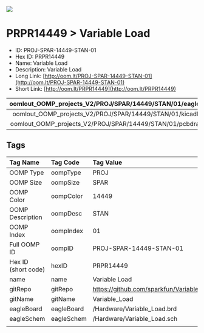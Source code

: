


  
![][im]
# PRPR14449 > Variable Load

- ID: PROJ-SPAR-14449-STAN-01
- Hex ID: PRPR14449
- Name: Variable Load
- Description: Variable Load
- Long Link: [http://oom.lt/PROJ-SPAR-14449-STAN-01](http://oom.lt/PROJ-SPAR-14449-STAN-01)
- Short Link: [http://oom.lt/PRPR14449](http://oom.lt/PRPR14449)
  

|oomlout_OOMP_projects_V2/PROJ/SPAR/14449/STAN/01/eagleImage.png|oomlout_OOMP_projects_V2/PROJ/SPAR/14449/STAN/01/eagleSchemImage.png|oomlout_OOMP_projects_V2/PROJ/SPAR/14449/STAN/01/kicadPcb3dFront.png|oomlout_OOMP_projects_V2/PROJ/SPAR/14449/STAN/01/kicadPcb3dBack.png|
| :---: | :---: | :---: | :---: |
|oomlout_OOMP_projects_V2/PROJ/SPAR/14449/STAN/01/kicadPcb3d.png|oomlout_OOMP_projects_V2/PROJ/SPAR/14449/STAN/01/bomBack.png|oomlout_OOMP_projects_V2/PROJ/SPAR/14449/STAN/01/bomFront.png|oomlout_OOMP_projects_V2/PROJ/SPAR/14449/STAN/01/pcbdraw.svg|
|oomlout_OOMP_projects_V2/PROJ/SPAR/14449/STAN/01/pcbdrawBack.svg||||

## Tags
  

|Tag Name|Tag Code|Tag Value|
| :--- | :--- | :--- |
|OOMP Type|oompType|PROJ|
|OOMP Size|oompSize|SPAR|
|OOMP Color|oompColor|14449|
|OOMP Description|oompDesc|STAN|
|OOMP Index|oompIndex|01|
|Full OOMP ID|oompID|PROJ-SPAR-14449-STAN-01|
|Hex ID (short code)|hexID|PRPR14449|
|name|name|Variable Load|
|gitRepo|gitRepo|https://github.com/sparkfun/Variable_Load|
|gitName|gitName|Variable_Load|
|eagleBoard|eagleBoard|/Hardware/Variable_Load.brd|
|eagleSchem|eagleSchem|/Hardware/Variable_Load.sch|
||||



[im]: PROJ/SPAR/14449/STAN/01/kicadPcb3d_450.png
